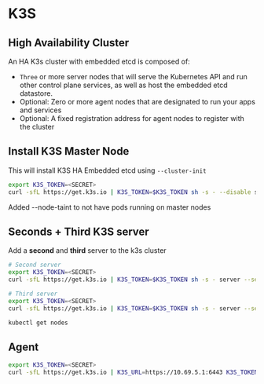 # K3S

## High Availability Cluster

An HA K3s cluster with embedded etcd is composed of:

- `Three` or more server nodes that will serve the Kubernetes API and run other control plane services, as well as host the embedded etcd datastore.
- Optional: Zero or more agent nodes that are designated to run your apps and services
- Optional: A fixed registration address for agent nodes to register with the cluster

## Install K3S Master Node

This will install K3S HA Embedded etcd using `--cluster-init`

```sh
export K3S_TOKEN=<SECRET>
curl -sfL https://get.k3s.io | K3S_TOKEN=$K3S_TOKEN sh -s - --disable servicelb --disable traefik --cluster-init --tls-san=10.69.5.1 --tls-san=k3s.milanchis.com --tls-san=0.0.0.0  --write-kubeconfig-mode 640 --write-kubeconfig-group sudo --node-taint node-role.kubernetes.io/master=:NoSchedule
```

Added --node-taint to not have pods running on master nodes

## Seconds + Third K3S server

Add a **second** and **third** server to the k3s cluster

```sh
# Second server
export K3S_TOKEN=<SECRET>
curl -sfL https://get.k3s.io | K3S_TOKEN=$K3S_TOKEN sh -s - server --server https://10.69.5.1:6443 --disable servicelb --disable traefik --tls-san=10.69.5.2 --write-kubeconfig-mode 640 --write-kubeconfig-group sudo --node-taint node-role.kubernetes.io/master=:NoSchedule
```

```sh
# Third server
export K3S_TOKEN=<SECRET>
curl -sfL https://get.k3s.io | K3S_TOKEN=$K3S_TOKEN sh -s - server --server https://10.69.5.1:6443 --disable servicelb --disable traefik --tls-san=10.69.5.3 --write-kubeconfig-mode 640 --write-kubeconfig-group sudo --node-taint node-role.kubernetes.io/master=:NoSchedule
```

```sh
kubectl get nodes
```

## Agent

```sh
export K3S_TOKEN=<SECRET>
curl -sfL https://get.k3s.io | K3S_URL=https://10.69.5.1:6443 K3S_TOKEN=$K3S_TOKEN sh -
```

<!-- ## Cluster Load Balancer

https://docs.k3s.io/datastore/cluster-loadbalancer?ext-load-balancer=HAProxy#setup-load-balancer -->

<!-- ## Traefik

Install

```sh
helm repo add traefik https://traefik.github.io/charts
helm install traefik traefik/traefik --namespace traefik --create-namespace --values traefik-values.yaml 
```

Helm Values - this will redirect all traffic to https, even local one. To test locally disable this by only using `ports: web: {}` and `helm upgrade`

    helm upgrade traefik traefik/traefik --namespace traefik --create-namespace --values traefik-values.yaml
---

```yaml
ports:
    web:
        redirections:
            entryPoint:
                to: websecure
                scheme: https
                permanent: true

```

Service example

```yaml
apiVersion: apps/v1
kind: Deployment
metadata:
name: whoami
labels:
    app: whoami
spec:
replicas: 1
selector:
    matchLabels:
    app: whoami
template:
    metadata:
    labels:
        app: whoami
    spec:
    containers:
    - name: whoami
        image: containous/whoami
        ports:
        - containerPort: 80
---
apiVersion: v1
kind: Service
metadata:
name: whoami
spec:
selector:
    app: whoami
ports:
    - protocol: TCP
    port: 80
    targetPort: 80
---
apiVersion: traefik.io/v1alpha1
kind: IngressRoute
metadata:
name: whoami-ingress  
spec:
entryPoints:
- websecure
routes:
- match: Host(`whoami.local`)
    kind: Rule
    services:
    - name: whoami
    port: 80
#apiVersion: networking.k8s.io/v1
#kind: Ingress
#metadata:
#name: whoami-ingress
#annotations:
#    traefik.ingress.kubernetes.io/router.entrypoints: websecure
#spec:
#ingressClassName: traefik
#rules:
#- host: whoami.local
#    http:
#    paths:
#    - path: /
#        pathType: Prefix
#        backend:
#        service:
#            name: whoami
#            port:
#            number: 80
``` -->
